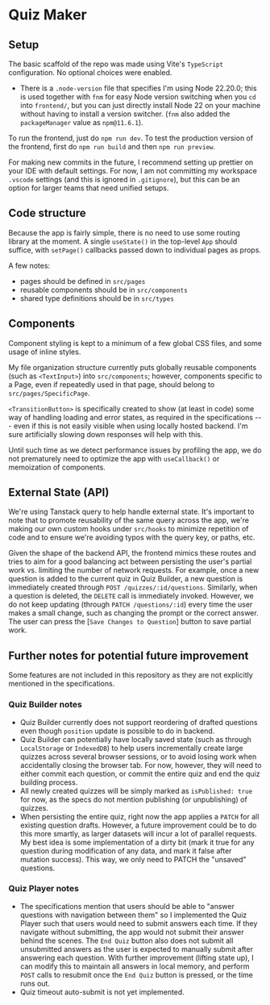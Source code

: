 # Quiz Maker

## Setup

The basic scaffold of the repo was made using Vite's `TypeScript` configuration. No optional choices were enabled.

- There is a `.node-version` file that specifies I'm using Node 22.20.0; this is used together with `fnm` for easy Node version switching when you `cd` into `frontend/`, but you can just directly install Node 22 on your machine without having to install a version switcher. (`fnm` also added the `packageManager` value as `npm@11.6.1`).

To run the frontend, just do `npm run dev`.
To test the production version of the frontend, first do `npm run build` and then `npm run preview`.

For making new commits in the future, I recommend setting up prettier on your IDE with default settings. For now, I am not committing my workspace `.vscode` settings (and this is ignored in `.gitignore`), but this can be an option for larger teams that need unified setups.

## Code structure

Because the app is fairly simple, there is no need to use some routing library at the moment. A single `useState()` in the top-level `App` should suffice, with `setPage()` callbacks passed down to individual pages as props.

A few notes:

- pages should be defined in `src/pages`
- reusable components should be in `src/components`
- shared type definitions should be in `src/types`

## Components

Component styling is kept to a minimum of a few global CSS files, and some usage of inline styles.

My file organization structure currently puts globally reusable components (such as `<TextInput>`) into `src/components`; however, components specific to a Page, even if repeatedly used in that page, should belong to `src/pages/SpecificPage`.

`<TransitionButton>` is specifically created to show (at least in code) some way of handling loading and error states, as required in the specifications --- even if this is not easily visible when using locally hosted backend. I'm sure artificially slowing down responses will help with this.

Until such time as we detect performance issues by profiling the app, we do not prematurely need to optimize the app with `useCallback()` or memoization of components.

## External State (API)

We're using Tanstack query to help handle external state. It's important to note that to promote reusability of the same query across the app, we're making our own custom hooks under `src/hooks` to minimize repetition of code and to ensure we're avoiding typos with the query key, or paths, etc.

Given the shape of the backend API, the frontend mimics these routes and tries to aim for a good balancing act between persisting the user's partial work vs. limiting the number of network requests. For example, once a new question is added to the current quiz in Quiz Builder, a new question is immediately created through `POST /quizzes/:id/questions`. Similarly, when a question is deleted, the `DELETE` call is immediately invoked. However, we do not keep updating (through `PATCH /questions/:id`) every time the user makes a small change, such as changing the prompt or the correct answer. The user can press the [`Save Changes to Question`] button to save partial work.

## Further notes for potential future improvement

Some features are not included in this repository as they are not explicitly mentioned in the specifications.

### Quiz Builder notes

- Quiz Builder currently does not support reordering of drafted questions even though `position` update is possible to do in backend.
- Quiz Builder can potentially have locally saved state (such as through `LocalStorage` or `IndexedDB`) to help users incrementally create large quizzes across several browser sessions, or to avoid losing work when accidentally closing the browser tab. For now, however, they will need to either commit each question, or commit the entire quiz and end the quiz building process.
- All newly created quizzes will be simply marked as `isPublished: true` for now, as the specs do not mention publishing (or unpublishing) of quizzes.
- When persisting the entire quiz, right now the app applies a `PATCH` for all existing question drafts. However, a future improvement could be to do this more smartly, as larger datasets will incur a lot of parallel requests. My best idea is some implementation of a dirty bit (mark it true for any question during modification of any data, and mark it false after mutation success). This way, we only need to PATCH the "unsaved" questions.

### Quiz Player notes

- The specifications mention that users should be able to "answer questions with navigation between them" so I implemented the Quiz Player such that users would need to submit answers each time. If they navigate without submitting, the app would not submit their answer behind the scenes. The `End Quiz` button also does not submit all unsubmitted answers as the user is expected to manually submit after answering each question. With further improvement (lifting state up), I can modify this to maintain all answers in local memory, and perform `POST` calls to resubmit once the `End Quiz` button is pressed, or the time runs out.
- Quiz timeout auto-submit is not yet implemented.
